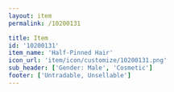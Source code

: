```yaml
---
layout: item
permalink: /10200131

title: Item
id: '10200131'
item_name: 'Half-Pinned Hair'
icon_url: 'item/icon/customize/10200131.png'
sub_header: ['Gender: Male', 'Cosmetic']
footer: ['Untradable, Unsellable']
---
```


